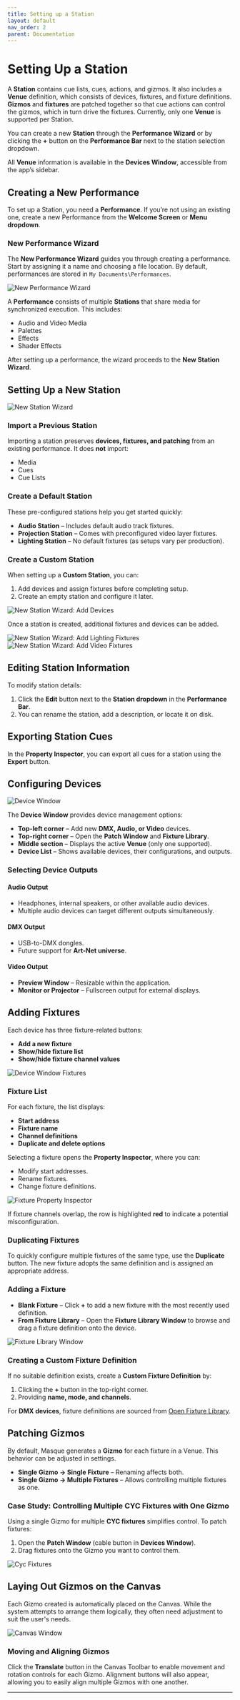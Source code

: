 ```yaml
---
title: Setting up a Station
layout: default
nav_order: 2
parent: Documentation
---
```



# Setting Up a Station

A **Station** contains cue lists, cues, actions, and gizmos. It also includes a **Venue** definition, which consists of devices, fixtures, and fixture definitions. **Gizmos** and **fixtures** are patched together so that cue actions can control the gizmos, which in turn drive the fixtures. Currently, only one **Venue** is supported per Station.

You can create a new **Station** through the **Performance Wizard** or by clicking the **+** button on the **Performance Bar** next to the station selection dropdown.

All **Venue** information is available in the **Devices Window**, accessible from the app’s sidebar.

## Creating a New Performance

To set up a Station, you need a **Performance**. If you’re not using an existing one, create a new Performance from the **Welcome Screen** or **Menu dropdown**.

### New Performance Wizard

The **New Performance Wizard** guides you through creating a performance. Start by assigning it a name and choosing a file location. By default, performances are stored in `My Documents\Performances`.

![New Performance Wizard](../images/Masque_NewPerformance1.png)

A **Performance** consists of multiple **Stations** that share media for synchronized execution. This includes:

- Audio and Video Media
- Palettes
- Effects
- Shader Effects

After setting up a performance, the wizard proceeds to the **New Station Wizard**.

## Setting Up a New Station

![New Station Wizard](../images/Masque_NewPerformance2.png)

### Import a Previous Station

Importing a station preserves **devices, fixtures, and patching** from an existing performance. It does **not** import:

- Media
- Cues
- Cue Lists

### Create a Default Station

These pre-configured stations help you get started quickly:

- **Audio Station** – Includes default audio track fixtures.
- **Projection Station** – Comes with preconfigured video layer fixtures.
- **Lighting Station** – No default fixtures (as setups vary per production).

### Create a Custom Station

When setting up a **Custom Station**, you can:

1. Add devices and assign fixtures before completing setup.
2. Create an empty station and configure it later.

![New Station Wizard: Add Devices](../images/Masque_NewPerformance3.png)

Once a station is created, additional fixtures and devices can be added.

![New Station Wizard: Add Lighting Fixtures](../images/Masque_NewPerformance4.png)
![New Station Wizard: Add Video Fixtures](../images/Masque_NewPerformance5.png)

## Editing Station Information

To modify station details:

1. Click the **Edit** button next to the **Station dropdown** in the **Performance Bar**.
2. You can rename the station, add a description, or locate it on disk.

## Exporting Station Cues

In the **Property Inspector**, you can export all cues for a station using the **Export** button.

## Configuring Devices

![Device Window](../images/Masque_Devices.png)

The **Device Window** provides device management options:

- **Top-left corner** – Add new **DMX, Audio, or Video** devices.
- **Top-right corner** – Open the **Patch Window** and **Fixture Library**.
- **Middle section** – Displays the active **Venue** (only one supported).
- **Device List** – Shows available devices, their configurations, and outputs.

### Selecting Device Outputs

#### Audio Output

- Headphones, internal speakers, or other available audio devices.
- Multiple audio devices can target different outputs simultaneously.

#### DMX Output

- USB-to-DMX dongles.
- Future support for **Art-Net universe**.

#### Video Output

- **Preview Window** – Resizable within the application.
- **Monitor or Projector** – Fullscreen output for external displays.

## Adding Fixtures

Each device has three fixture-related buttons:

- **Add a new fixture**
- **Show/hide fixture list**
- **Show/hide fixture channel values**

![Device Window Fixtures](../images/Masque_Devices_Expanded.png)

### Fixture List

For each fixture, the list displays:

- **Start address**
- **Fixture name**
- **Channel definitions**
- **Duplicate and delete options**

Selecting a fixture opens the **Property Inspector**, where you can:

- Modify start addresses.
- Rename fixtures.
- Change fixture definitions.

![Fixture Property Inspector](../images/Masque_PropertyInspector_Fixture.png)

If fixture channels overlap, the row is highlighted **red** to indicate a potential misconfiguration.

### Duplicating Fixtures

To quickly configure multiple fixtures of the same type, use the **Duplicate** button. The new fixture adopts the same definition and is assigned an appropriate address.

### Adding a Fixture

- **Blank Fixture** – Click **+** to add a new fixture with the most recently used definition.
- **From Fixture Library** – Open the **Fixture Library Window** to browse and drag a fixture definition onto the device.

![Fixture Library Window](../images/Masque_FixtureLibrary.png)

### Creating a Custom Fixture Definition

If no suitable definition exists, create a **Custom Fixture Definition** by:

1. Clicking the **+** button in the top-right corner.
2. Providing **name, mode, and channels**.

For **DMX devices**, fixture definitions are sourced from [Open Fixture Library](https://open-fixture-library.org/).

## Patching Gizmos

By default, Masque generates a **Gizmo** for each fixture in a Venue. This behavior can be adjusted in settings.

- **Single Gizmo -> Single Fixture** – Renaming affects both.
- **Single Gizmo -> Multiple Fixtures** – Allows controlling multiple fixtures as one.

### Case Study: Controlling Multiple CYC Fixtures with One Gizmo

Using a single Gizmo for multiple **CYC fixtures** simplifies control. To patch fixtures:

1. Open the **Patch Window** (cable button in **Devices Window**).
2. Drag fixtures onto the Gizmo you want to control them.

![Cyc Fixtures](../images/Masque_Patch_CycFixturesGizmo.png)

## Laying Out Gizmos on the Canvas  

Each Gizmo created is automatically placed on the Canvas. While the system attempts to arrange them logically, they often need adjustment to suit the user's needs.  

![Canvas Window](../images/Masque_Canvas.png)  

### Moving and Aligning Gizmos  

Click the **Translate** button in the Canvas Toolbar to enable movement and rotation controls for each Gizmo. Alignment buttons will also appear, allowing you to easily align multiple Gizmos with one another.  

---
